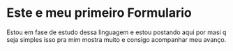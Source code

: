 # Este e meu primeiro Formulario 
Estou em fase de estudo dessa linguagem e estou postando aqui por masi q seja simples isso pra mim mostra muito e consigo acompanhar meu avanço.
